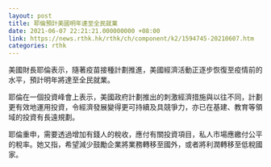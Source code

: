 ```yaml
---
layout: post
title: 耶倫預計美國明年達至全民就業
date: 2021-06-07 22:21:21.000000000 +08:00
link: https://news.rthk.hk/rthk/ch/component/k2/1594745-20210607.htm
categories: rthk
---
```


美國財長耶倫表示，隨著疫苗接種計劃推進，美國經濟活動正逐步恢復至疫情前的水平，預計明年將達至全民就業。

耶倫在一個投資峰會上表示，美國政府計劃推出的刺激經濟措施與以往不同，計劃更有效地運用投資，令經濟發展變得更可持續及具競爭力，亦已在基建、教育等領域的投資有長遠規劃。

耶倫重申，需要透過增加有錢人的稅收，應付有關投資項目，私人市場應繳付公平的稅率。她又指，希望減少鼓勵企業將業務轉移至國外，或者將利潤轉移至低稅國家。
